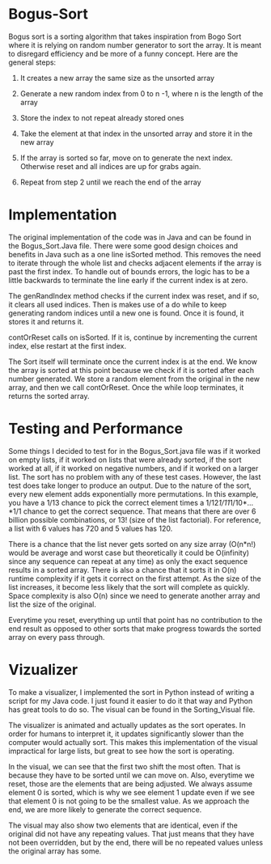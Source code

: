 # Bogus-Sort
Bogus sort is a sorting algorithm that takes inspiration from Bogo Sort where it is relying on random number generator to sort the array. It is meant to disregard efficiency and be more of a funny concept. Here are the general steps:

1) It creates a new array the same size as the unsorted array

2) Generate a new random index from 0 to n -1, where n is the length of the array

3) Store the index to not repeat already stored ones

4) Take the element at that index in the unsorted array and store it in the new array

5) If the array is sorted so far, move on to generate the next index. Otherwise reset and all indices are up for grabs again.

6) Repeat from step 2 until we reach the end of the array

# Implementation
The original implementation of the code was in Java and can be found in the Bogus_Sort.Java file. There were some good design choices and benefits in Java such as a one line isSorted method. This removes the need to iterate through the whole list and checks adjacent elements if the array is past the first index. To handle out of bounds errors, the logic has to be a little backwards to terminate the line early if the current index is at zero.

The genRandIndex method checks if the current index was reset, and if so, it clears all used indices. Then is makes use of a do while to keep generating random indices until a new one is found. Once it is found, it stores it and returns it.

contOrReset calls on isSorted. If it is, continue by incrementing the current index, else restart at the first index.

The Sort itself will terminate once the current index is at the end. We know the array is sorted at this point because we check if it is sorted after each number generated. We store a random element from the original in the new array, and then we call contOrReset. Once the while loop terminates, it returns the sorted array.

# Testing and Performance

Some things I decided to test for in the Bogus_Sort.java file was if it worked on empty lists, if it worked on lists that were already sorted, if the sort worked at all, if it worked on negative numbers, and if it worked on a larger list.
The sort has no problem with any of these test cases. However, the last test does take longer to produce an output. Due to the nature of the sort, every new element adds exponentially more permutations. In this example, you have a 1/13 chance to pick the correct element times a 1/12*1/11*1/10*…*1/1 chance to get the correct sequence. That means that there are over 6 billion possible combinations, or 13! (size of the list factorial). For reference, a list with 6 values has 720 and 5 values has 120.

There is a chance that the list never gets sorted on any size array (O(n*n!) would be average and worst case but theoretically it could be O(infinity) since any sequence can repeat at any time) as only the exact sequence results in a sorted array. There is also a chance that it sorts it in O(n) runtime complexity if it gets it correct on the first attempt. As the size of the list increases, it become less likely that the sort will complete as quickly. Space complexity is also O(n) since we need to generate another array and list the size of the original.

Everytime you reset, everything up until that point has no contribution to the end result as opposed to other sorts that make progress towards the sorted array on every pass through.

# Vizualizer
To make a visualizer, I implemented the sort in Python instead of writing a script for my Java code. I just found it easier to do it that way and Python has great tools to do so. The visual can be found in the Sorting_Visual file.

The visualizer is animated and actually updates as the sort operates. In order for humans to interpret it, it updates significantly slower than the computer would actually sort. This makes this implementation of the visual impractical for large lists, but great to see how the sort is operating.

In the visual, we can see that the first two shift the most often. That is because they have to be sorted until we can move on. Also, everytime we reset, those are the elements that are being adjusted. We always assume element 0 is sorted, which is why we see element 1 update even if we see that element 0 is not going to be the smallest value. As we approach the end, we are more likely to generate the correct sequence.

The visual may also show two elements that are identical, even if the original did not have any repeating values. That just means that they have not been overridden, but by the end, there will be no repeated values unless the original array has some.


